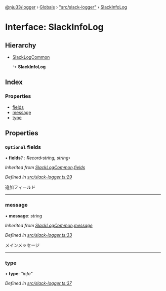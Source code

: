 [@nju33/logger](../README.md) › [Globals](../globals.md) › ["src/slack-logger"](../modules/_src_slack_logger_.md) › [SlackInfoLog](_src_slack_logger_.slackinfolog.md)

# Interface: SlackInfoLog

## Hierarchy

* [SlackLogCommon](_src_slack_logger_.slacklogcommon.md)

  ↳ **SlackInfoLog**

## Index

### Properties

* [fields](_src_slack_logger_.slackinfolog.md#optional-fields)
* [message](_src_slack_logger_.slackinfolog.md#message)
* [type](_src_slack_logger_.slackinfolog.md#type)

## Properties

### `Optional` fields

• **fields**? : *Record‹string, string›*

*Inherited from [SlackLogCommon](_src_slack_logger_.slacklogcommon.md).[fields](_src_slack_logger_.slacklogcommon.md#optional-fields)*

*Defined in [src/slack-logger.ts:29](https://github.com/nju33/logger/blob/3d09c9d/src/slack-logger.ts#L29)*

追加フィールド

___

###  message

• **message**: *string*

*Inherited from [SlackLogCommon](_src_slack_logger_.slacklogcommon.md).[message](_src_slack_logger_.slacklogcommon.md#message)*

*Defined in [src/slack-logger.ts:33](https://github.com/nju33/logger/blob/3d09c9d/src/slack-logger.ts#L33)*

メインメッセージ

___

###  type

• **type**: *"info"*

*Defined in [src/slack-logger.ts:37](https://github.com/nju33/logger/blob/3d09c9d/src/slack-logger.ts#L37)*
